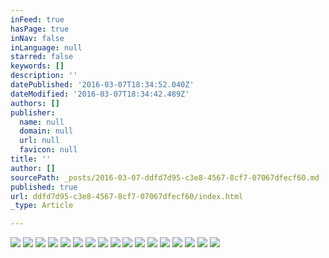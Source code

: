 ```yaml
---
inFeed: true
hasPage: true
inNav: false
inLanguage: null
starred: false
keywords: []
description: ''
datePublished: '2016-03-07T18:34:52.040Z'
dateModified: '2016-03-07T18:34:42.489Z'
authors: []
publisher:
  name: null
  domain: null
  url: null
  favicon: null
title: ''
author: []
sourcePath: _posts/2016-03-07-ddfd7d95-c3e8-4567-8cf7-07067dfecf60.md
published: true
url: ddfd7d95-c3e8-4567-8cf7-07067dfecf60/index.html
_type: Article

---
```

![](https://the-grid-user-content.s3-us-west-2.amazonaws.com/366c7f49-0883-4191-b144-d310a5f4d72d.jpg)
![](https://the-grid-user-content.s3-us-west-2.amazonaws.com/6819969b-9c7a-4d09-860c-57f902e45eaa.jpg)
![](https://the-grid-user-content.s3-us-west-2.amazonaws.com/207528f2-1941-48db-bf09-acd3c350193e.jpg)
![](https://the-grid-user-content.s3-us-west-2.amazonaws.com/9f7a7f3b-42d7-4511-864e-d243ee77994c.jpg)
![](https://the-grid-user-content.s3-us-west-2.amazonaws.com/2bae4fdc-067d-4304-a49e-ceb320944c51.jpg)
![](https://the-grid-user-content.s3-us-west-2.amazonaws.com/f7e032e7-0131-40ef-9676-6756619da653.jpg)
![](https://the-grid-user-content.s3-us-west-2.amazonaws.com/7b1ea8d8-2bf0-4e8d-bfc0-d012bd4bf14e.jpg)
![](https://the-grid-user-content.s3-us-west-2.amazonaws.com/c989cd06-5052-4b67-b408-7ef36f5518fa.jpg)
![](https://the-grid-user-content.s3-us-west-2.amazonaws.com/b489395b-bc58-4efd-892f-d7c3e4808047.jpg)
![](https://the-grid-user-content.s3-us-west-2.amazonaws.com/7b8e081e-5b75-435b-8849-065d77bde10b.jpg)
![](https://the-grid-user-content.s3-us-west-2.amazonaws.com/a5b8a716-0c15-444f-9ae0-1c375ee2f4dc.jpg)
![](https://the-grid-user-content.s3-us-west-2.amazonaws.com/15b4438c-3d43-45c5-9fad-33a80cc9cca1.jpg)
![](https://the-grid-user-content.s3-us-west-2.amazonaws.com/30841369-4f8a-4690-a0a0-338489086bc8.jpg)
![](https://the-grid-user-content.s3-us-west-2.amazonaws.com/b98403cf-cc47-4d9e-b4ec-c3815f000e26.jpg)
![](https://the-grid-user-content.s3-us-west-2.amazonaws.com/595db615-8b19-4a30-a242-95ba2bb86244.jpg)
![](https://the-grid-user-content.s3-us-west-2.amazonaws.com/035e560f-11bf-45bb-ba51-db6c626ca3bb.jpg)
![](https://the-grid-user-content.s3-us-west-2.amazonaws.com/43bd1898-374a-4233-94af-55f9ca56c8e2.jpg)